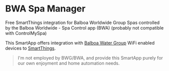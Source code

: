 # BWA Spa Manager
Free SmartThings integration for Balboa Worldwide Group Spas controlled by the Balboa Worldwide - Spa Control app (BWA) (probably not compatible with ControlMySpa)

This SmartApp offers integration with [Balboa Water Group](http://www.balboawater.com/bwa) WiFi enabled devices to [SmartThings](https://www.smartthings.com/).

> I'm not employed by BWG/BWA, and provide this SmartApp purely for our own enjoyment and home automation needs. 
>

